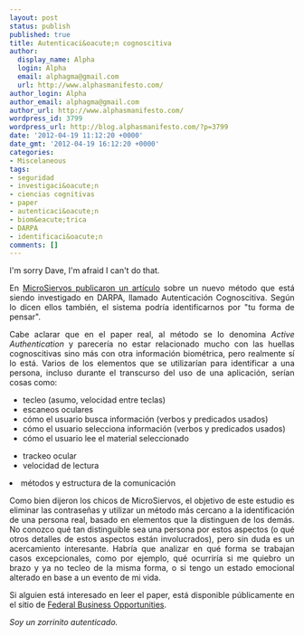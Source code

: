 ```yaml
---
layout: post
status: publish
published: true
title: Autenticaci&oacute;n cognoscitiva
author:
  display_name: Alpha
  login: Alpha
  email: alphagma@gmail.com
  url: http://www.alphasmanifesto.com/
author_login: Alpha
author_email: alphagma@gmail.com
author_url: http://www.alphasmanifesto.com/
wordpress_id: 3799
wordpress_url: http://blog.alphasmanifesto.com/?p=3799
date: '2012-04-19 11:12:20 +0000'
date_gmt: '2012-04-19 16:12:20 +0000'
categories:
- Miscelaneous
tags:
- seguridad
- investigaci&oacute;n
- ciencias cognitivas
- paper
- autenticaci&oacute;n
- biom&eacute;trica
- DARPA
- identificaci&oacute;n
comments: []
---
```

I'm sorry Dave, I'm afraid I can't do that.

<p style="text-align: justify;">En <a href="http://www.microsiervos.com/archivo//adios-a-las-contrasenas-la-autenticacion-cognoscitiva-te-identifica-por-tu-forma-de-pensar.html">MicroSiervos publicaron un art&iacute;culo</a>&nbsp;sobre un nuevo m&eacute;todo que est&aacute; siendo investigado en DARPA, llamado Autenticaci&oacute;n Cognoscitiva. Seg&uacute;n lo dicen ellos tambi&eacute;n, el sistema podr&iacute;a identificarnos por "tu forma de pensar".</p>
<p style="text-align: justify;">Cabe aclarar que en el paper real, al m&eacute;todo se lo denomina <em>Active Authentication</em> y parecer&iacute;a no estar relacionado mucho con las huellas cognoscitivas sino m&aacute;s con otra informaci&oacute;n biom&eacute;trica, pero realmente s&iacute; lo est&aacute;. Varios de los elementos que se utilizar&iacute;an para identificar a una persona, incluso durante el transcurso del uso de una aplicaci&oacute;n, ser&iacute;an cosas como:</p>
<ul style="text-align: justify;">
<li>tecleo (asumo, velocidad entre teclas)</li>
<li>escaneos oculares</li>
<li>c&oacute;mo el usuario busca informaci&oacute;n (verbos y predicados usados)</li>
<li>c&oacute;mo el usuario selecciona informaci&oacute;n (verbos y predicados usados)</li>
<li>c&oacute;mo el usuario lee el material seleccionado</li>
</ul>
<ul>
<li>trackeo ocular</li>
<li>velocidad de lectura</li>
</ul>
<li>m&eacute;todos y estructura de la comunicaci&oacute;n</li>
<p style="text-align: justify;">Como bien dijeron los chicos de MicroSiervos, el objetivo de este estudio es eliminar las contrase&ntilde;as y utilizar un m&eacute;todo m&aacute;s cercano a la identificaci&oacute;n de una persona real, basado en elementos que la distinguen de los dem&aacute;s. No conozco qu&eacute; tan distinguible sea una persona por estos aspectos (o qu&eacute; otros detalles de estos aspectos est&aacute;n involucrados), pero sin duda es un acercamiento interesante. Habr&iacute;a que analizar en qu&eacute; forma se trabajan casos excepcionales, como por ejemplo, qu&eacute; ocurrir&iacute;a si me quiebro un brazo y ya no tecleo de la misma forma, o si tengo un estado emocional alterado en base a un evento de mi vida.</p>
<p style="text-align: justify;">Si alguien est&aacute; interesado en leer el paper, est&aacute; disponible p&uacute;blicamente en el sitio de <a href="https://www.fbo.gov/index?s=opportunity&amp;mode=form&amp;id=093ec9cdad8d8dc49e08855eae680084&amp;tab=core&amp;_cview=1">Federal Business Opportunities</a>.</p>
<p style="text-align: justify;"><em>Soy un zorrinito autenticado.</em></p>
